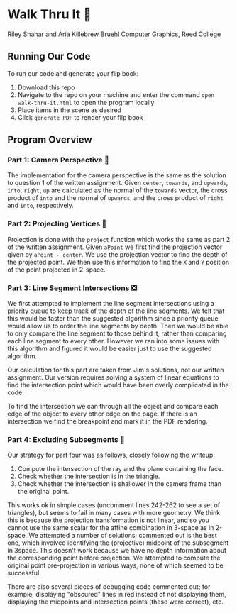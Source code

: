 # Walk Thru It :footprints:

Riley Shahar and Aria Killebrew Bruehl
Computer Graphics, Reed College

## Running Our Code

To run our code and generate your flip book:

1. Download this repo
2. Navigate to the repo on your machine and enter the command `open walk-thru-it.html` to open the program locally
3. Place items in the scene as desired
4. Click `generate PDF` to render your flip book

## Program Overview

### Part 1: Camera Perspective :movie_camera:

The implementation for the camera perspective is the same as
the solution to question 1 of the written assignment. Given
`center`, `towards`, and `upwards`, `into`, `right`, `up` are calculated as
the normal of the `towards` vector, the cross product of `into` and the normal of `upwards`, and the cross product of `right` and `into`, respectively.

### Part 2: Projecting Vertices :round_pushpin:

Projection is done with the `project` function which works the same as part 2 of the written assignment. Given `aPoint`
we first find the projection vector given by `aPoint - center`. We use the projection vector to find the depth of the projected point. We then use this information to find the `X` and `Y` position of the point projected in 2-space.

### Part 3: Line Segment Intersections :negative_squared_cross_mark:

We first attempted to implement the line segment intersections
using a priority queue to keep track of the depth of the line segments. We felt that this would be faster than the
suggested algorithm since a priority queue would allow us to order the line segments by depth. Then we would be able to only compare the line segment to those behind it, rather than comparing each line segment to every other. However we ran into some issues with this algorithm and figured it would be easier just to use the suggested algorithm.

Our calculation for this part are taken from Jim's solutions, not our written assignment. Our version requires solving a system of linear equations to find the intersection point which would have been overly complicated in the code.

To find the intersection we can through all the object and compare each edge of the object to every other edge on the page. If there is an intersection we find the breakpoint and mark it in the PDF rendering.

### Part 4: Excluding Subsegments :no_entry_sign:

Our strategy for part four was as follows, closely following the writeup:

1. Compute the intersection of the ray and the plane containing the face.
2. Check whether the intersection is in the triangle.
3. Check whether the intersection is shallower in the camera frame than the
   original point.

This works ok in simple cases (uncomment lines 242-262 to see a set of
triangles), but seems to fail in many cases with more geometry. We think this is
because the projection transformation is not linear, and so you cannot use the
same scalar for the affine combination in 3-space as in 2-space. We attempted a
number of solutions; commented out is the best one, which involved identifying
the (projective) midpoint of the subsegment in 3space. This doesn't work because
we have no depth information about the corresponding point before projection. We
attempted to compute the original point pre-projection in various ways, none of
which seemed to be successful.

There are also several pieces of debugging code commented out; for example,
displaying "obscured" lines in red instead of not displaying them, displaying
the midpoints and intersection points (these were correct), etc.
